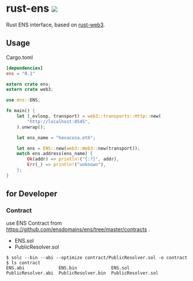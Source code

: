 # rust-ens [![](https://travis-ci.org/hhatto/rust-ens.svg?branch=master)](https://travis-ci.org/hhatto/rust-ens)

Rust ENS interface, based on [rust-web3](https://github.com/tomusdrw/rust-web3).

## Usage

Cargo.toml

```toml
[dependencies]
ens = "0.1"
```

```rust
extern crate ens;
extern crate web3;

use ens::ENS;

fn main() {
    let (_evloop, transport) = web3::transports::Http::new(
        "http://localhost:8545",
    ).unwrap();

    let ens_name = "hexacosa.eth";

    let ens = ENS::new(web3::Web3::new(transport));
    match ens.address(ens_name) {
        Ok(addr) => println!("{:?}", addr),
        Err(_) => println!("unknown"),
    };
}
```

## for Developer

### Contract

use ENS Contract from https://github.com/ensdomains/ens/tree/master/contracts .
* ENS.sol
* PublicResolver.sol

```
$ solc --bin --abi --optimize contract/PublicResolver.sol -o contract
$ ls contract
ENS.abi             ENS.bin             ENS.sol             PublicResolver.abi  PublicResolver.bin  PublicResolver.sol
```
